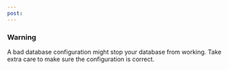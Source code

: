 ```yaml
---
post: 
---
```


### Warning

A bad database configuration might stop your database from working. Take extra care to make sure the configuration is correct.




